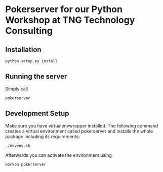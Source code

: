 # Pokerserver for our Python Workshop at TNG Technology Consulting

## Installation

    python setup.py install
    
## Running the server

Simply call
    
    pokerserver
    
## Development Setup

Make sure you have virtualenvwrapper installed. The following command creates a virtual environment called pokerserver 
and installs the whole package including its requirements:

    ./mkvenv.sh
    
Afterwards you can activate the environment using

    workon pokerserver
    
